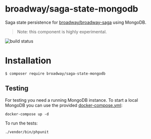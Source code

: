 broadway/saga-state-mongodb
===========================

Saga state persistence for [broadway/broadway-saga](https://github.com/broadway/broadway-saga) using MongoDB.

> Note: this component is highly experimental.

![build status](https://github.com/broadway/saga-state-mongodb/actions/workflows/ci.yml/badge.svg)

# Installation

```
$ composer require broadway/saga-state-mongodb
```

Testing
-------
For testing you need a running MongoDB instance.
To start a local MongoDB you can use the provided [docker-compose.yml](https://docs.docker.com/compose/compose-file/):

```
docker-compose up -d
```

To run the tests:

```
./vendor/bin/phpunit
```
